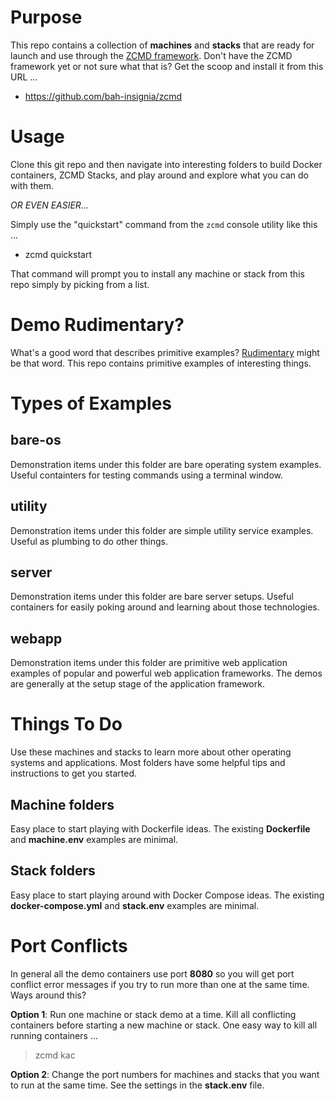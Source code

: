 # Purpose
This repo contains a collection of __machines__ and __stacks__ that are ready for launch and use through the [ZCMD framework](https://github.com/bah-insignia/zcmd).  Don't have the ZCMD framework yet or not sure what that is?  Get the scoop and install it from this URL ...

* https://github.com/bah-insignia/zcmd

# Usage
Clone this git repo and then navigate into interesting folders to build Docker containers, ZCMD Stacks, and play around and explore what you can do with them.  

*OR EVEN EASIER...*

Simply use the "quickstart" command from the `zcmd` console utility like this ...

* zcmd quickstart

That command will prompt you to install any machine or stack from this repo simply by picking from a list.

# Demo Rudimentary?
What's a good word that describes primitive examples?  [Rudimentary](https://www.merriam-webster.com/dictionary/rudimentary) might be that word.  This repo contains primitive examples of interesting things.

# Types of Examples

bare-os
-------
Demonstration items under this folder are bare operating system examples.  Useful containters for testing commands using a terminal window.

utility
-------
Demonstration items under this folder are simple utility service examples.  Useful as plumbing to do other things.

server
------
Demonstration items under this folder are bare server setups.  Useful containers for easily poking around and learning about those technologies.

webapp
------
Demonstration items under this folder are primitive web application examples of popular and powerful web application frameworks.  The demos are generally at the setup stage of the application framework.

# Things To Do
Use these machines and stacks to learn more about other operating systems and applications.  Most folders have some helpful tips and instructions to get you started.

## Machine folders
Easy place to start playing with Dockerfile ideas.  The existing __Dockerfile__ and __machine.env__ examples are minimal.

## Stack folders
Easy place to start playing around with Docker Compose ideas.  The existing __docker-compose.yml__ and __stack.env__ examples are minimal.

# Port Conflicts
In general all the demo containers use port __8080__ so you will get port conflict error messages if you try to run more than one at the same time.  Ways around this?  

**Option 1**: Run one machine or stack demo at a time.  Kill all conflicting containers before starting a new machine or stack. One easy way to kill all running containers ...

> zcmd kac

**Option 2**: Change the port numbers for machines and stacks that you want to run at the same time.  See the settings in the __stack.env__ file.

